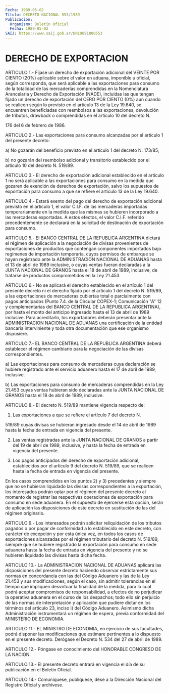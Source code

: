 ```yaml
---
Fecha: 1989-05-02
Título: DECRETO NACIONAL 553/1989
Publicación:
  Organismo: Boletín Oficial
  Fecha: 1989-05-02
SAIJ: https://www.saij.gob.ar/DN19891000553
---
```

# DERECHO DE EXPORTACION

<a id="1"></a>
ARTICULO  1.-  Fíjase  un derecho de exportación adicional del VEINTE  POR  CIENTO  (20%) aplicable  sobre  el  valor  en  aduana, imponible u oficial, según  corresponda,  que  será  aplicable a las exportaciones  para  consumo  de  la  totalidad de las  mercaderías comprendidas  en  la  Nomenclatura  Arancelaria    y    Derecho  de Exportación  (NADE), incluidas las que tengan fijado un derecho  de exportación del  CERO  POR CIENTO (0%) aun cuando se realicen según lo previsto en el artículo  13  de  la  Ley  19.640,  se encuentren beneficiadas  con  reembolsos  a  las exportaciones, devolución  de tributos, drawback o comprendidas en  el artículo 10 del decreto N.

176 del 6 de febrero de 1986.

<a id="2"></a>
ARTICULO  2.- Las exportaciones para consumo alcanzadas por el artículo 1 del presente decreto:

a) No gozarán del  beneficio  previsto en el artículo 1 del decreto N. 173/85;

b)  no gozarán del reembolso adicional  y  transitorio  establecido por el artículo 10 del decreto N. 519/89.

<a id="3"></a>
ARTICULO 3.- El derecho de exportación adicional establecido en el artículo  1  no  será  aplicable a las exportaciones para consumo en la medida que gozaren  de  exención  de derechos de exportación, salvo los supuestos de exportación para consumo  a  que  se refiere el artículo 13 de la Ley 19.640.

<a id="4"></a>
ARTICULO 4.- Estará exento del pago del derecho de exportación adicional  previsto  en  el  artículo  1,  el  valor  C.I.F. de las mercaderas importadas temporariamente en la medida que  las mismas se  hubieren  incorporado  a  las  mercaderas  exportadas. A estos efectos, el valor C.I.F. referido precedentemente  se  declarará en la    solicitud    de  destinación  de  exportación  para  consumo.

<a id="5"></a>
ARTICULO 5.- El BANCO CENTRAL DE LA REPUBLICA ARGENTINA dictará el régimen  de  aplicación a la negociación de divisas provenientes de exportaciones  de productos que contengan componentes importados bajo  regímenes  de  importación   temporaria,  cuyos  permisos  de embarque  se hayan registrado ante la  ADMINISTRACION  NACIONAL  DE ADUANAS hasta  el  13  de  abril  de 1989 inclusive, o cuyas ventas fueran declaradas a la JUNTA NACIONAL  DE  GRANOS  hasta  el  18 de abril  de  1989,  inclusive, de tratarse de productos comprometidos en la Ley 21.453.

<a id="6"></a>
ARTICULO  6.-  No  se  aplicará  el  derecho establecido en el artículo  1  del  presente  decreto  ni el derecho  fijado  por  el artículo  1  del  decreto  N.  519/89,  a  las    exportaciones  de mercaderas  cubiertas  total o parcialmente con pagos  anticipados (Punto  7.4.  de  la  Circular   COPEX-1;  Comunicación  "A"  12  y complementarias del BANCO CENTRAL  DE  LA REPUBLICA ARGENTINA), por hasta el monto del anticipo ingresado hasta  el 13 de abril de 1989 inclusive.  Para  acreditarlo, los exportadores  deberán  presentar ante la ADMINISTRACION  NACIONAL DE ADUANAS una certificación de la entidad bancaria interviniente  y  toda  otra documentación que ese organismo dispusiere.

<a id="7"></a>
ARTICULO 7.- EL BANCO CENTRAL DE LA REPUBLICA ARGENTINA deberá establecer  el régimen cambiario para la negociación de las divisas correspondientes.

a) Las exportaciones  para  consumo de mercaderas cuya declaración se hubiere registrado ante el  servicio  aduanero  hasta  el  17 de abril de 1989, inclusive.

b)  Las  exportaciones  para consumo de mercaderas comprendidas en la Ley 21.453 cuyas ventas  hubieran  sido declaradas ante la JUNTA NACIONAL  DE  GRANOS  hasta  el  18 de abril  de  1989,  inclusive.

<a id="8"></a>
ARTICULO  8.-  El decreto N. 519/89 mantiene vigencia respecto de:

1) Las exportaciones  a que se refiere el artículo 7 del decreto N.

519/89 cuyas divisas se  hubieran ingresado desde el 14 de abril de 1989  hasta la fecha de entrada  en  vigencia  del  presente.

2) Las  ventas  registradas  ante  la  JUNTA  NACIONAL  DE GRANOS a partir  del  19  de  abril de 1989, inclusive, y hasta la fecha  de entrada en vigencia del presente.

3) Los pagos anticipados  del  derecho  de  exportación  adicional, establecidos  por  el  artículo  9  del  decreto N. 519/89, que  se realicen hasta la fecha de entrada en vigencia  del  presente.

En  los  casos  comprendidos  en  los puntos 2) y 3) precedentes  y siempre que no se hubieran liquidado  las  divisas correspondientes a la exportación, los interesados podrán optar  por  el régimen del presente    decreto    al  momento  de  registrar  las  respectivas operaciones de exportación  para  consumo  en  sede aduanera. En el supuesto  de  ejercerse  esta  opción,  serán  de  aplicación   las disposiciones  de  este  decreto  en sustitución de las del régimen originario.

<a id="9"></a>
ARTICULO 9.- Los interesados podrán solicitar reliquidación de los tributos  pagados  o  por pagar de conformidad a lo establecido en este decreto, con carácter  de  excepción  y por esta única vez, en  todos  los  casos de exportaciones alcanzadas  por  el  régimen tributario  del  decreto    N.   519/89,  siempre  que  se  hubiere registrado la exportación para consumo  en  sede  aduanera hasta la fecha  de  entrada  en  vigencia  del  presente  y  no  se hubieren liquidado las divisas hasta dicha fecha.

<a id="10"></a>
ARTICULO  10.-  La ADMINISTRACION NACIONAL DE ADUANAS aplicará las  disposiciones  del    presente    decreto   haciendo  observar estrictamente  sus  normas  en  concordancia  con  las  del  Código Aduanero  y  las  de la Ley 21.453 y sus modificaciones,  según  el caso,  sin  admitir  tolerancias    en   el  tiempo  que  impliquen desvirtuar la finalidad de la medida, para  lo  cual  podrá aceptar compromisos  de  responsabilidad,  a  efectos  de no perjudicar  la operativa  aduanera  en el curso de los despachos;  todo  ello  sin perjuicio de las normas  de interpretación y aplicación que pudiere dictar  en los términos del  artículo  23,  inciso  i)  del  Código Aduanero.  Asimismo  dicha  Administración instrumentará un régimen de  espera,  previa  conformidad    del   MINISTERIO  DE  ECONOMIA.

<a id="11"></a>
ARTICULO  11.-  EL  MINISTRO  DE ECONOMIA, en ejercicio de sus facultades,  podrá  disponer  las  modificaciones    que   estimare pertinentes  a  lo  dispuesto  en el presente decreto. Derógase  el Decreto N. 534 del 27 de abril de 1989.

<a id="12"></a>
ARTICULO 12.- Póngase en conocimiento del HONORABLE CONGRESO DE LA NACION.

<a id="13"></a>
ARTICULO 13.- El presente decreto entrará en vigencia el día de su publicación en el Boletín Oficial.

<a id="14"></a>
ARTICULO  14.-  Comuníquese,  publíquese,  dése a la Dirección Nacional del Registro Oficial y archívese.